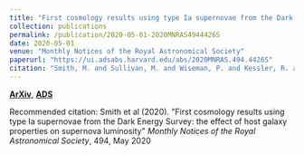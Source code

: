 ```yaml
---
title: "First cosmology results using type Ia supernovae from the Dark Energy Survey: the effect of host galaxy properties on supernova luminosity"
collection: publications
permalink: /publication/2020-05-01-2020MNRAS4944426S
date: 2020-05-01
venue: "Monthly Notices of the Royal Astronomical Society"
paperurl: "https://ui.adsabs.harvard.edu/abs/2020MNRAS.494.4426S"
citation: "Smith, M. and Sullivan, M. and Wiseman, P. and Kessler, R. and Scolnic, D. and Brout, D. and D'Andrea, C.~B. and Davis, T.~M. and Foley, R.~J. and Frohmaier, C. and Galbany, L. and Gupta, R.~R. and Guti'errez, C.~P. and Hinton, S.~R. and Kelsey, L. and Lidman, C. and Macaulay, E. and Moller, A. and Nichol, R.~C. and Nugent, P. and Palmese, A. and Pursiainen, M. and Sako, M. and Swann, E. and Thomas, R.~C. and Tucker, B.~E. and Vincenzi, M. and Carollo, D. and Lewis, G.~F. and Sommer, N.~E. and Abbott, T.~M.~C. and Aguena, M. and Allam, S. and Avila, S. and Bertin, E. and Bhargava, S. and Brooks, D. and Buckley-Geer, E. and Burke, D.~L. and Carnero Rosell, A. and Carrasco Kind, M. and Costanzi, M. and da Costa, L.~N. and De Vicente, J. and Desai, S. and Diehl, H.~T. and Doel, P. and Eifler, T.~F. and Everett, S. and Flaugher, B. and Fosalba, P. and Frieman, J. and Garc'ia-Bellido, J. and Gaztanaga, E. and Glazebrook, K. and Gruen, D. and Gruendl, R.~A. and Gschwend, J. and Gutierrez, G. and Hartley, W.~G. and Hollowood, D.~L. and Honscheid, K. and James, D.~J. and Krause, E. and Kuehn, K. and Kuropatkin, N. and Lima, M. and MacCrann, N. and Maia, M.~A.~G. and Marshall, J.~L. and Martini, P. and Melchior, P. and Menanteau, F. and Miquel, R. and Paz-Chinch'on, F. and Plazas, A.~A. and Romer, A.~K. and Roodman, A. and Rykoff, E.~S. and Sanchez, E. and Scarpine, V. and Schubnell, M. and Serrano, S. and Sevilla-Noarbe, I. and Suchyta, E. and Swanson, M.~E.~C. and Tarle, G. and Thomas, D. and Tucker, D.~L. and Varga, T.~N. and Walker, A.~R. and DES Collaboration. &quot;First cosmology results using type Ia supernovae from the Dark Energy Survey: the effect of host galaxy properties on supernova luminosity.&quot; <i>Monthly Notices of the Royal Astronomical Society</i>, 494, May 2020"
---
```


[**ArXiv**](https://arxiv.org/abs/2001.11294), [**ADS**](https://ui.adsabs.harvard.edu/abs/2020MNRAS.494.4426S)

Recommended citation: Smith et al (2020). "First cosmology results using type Ia supernovae from the Dark Energy Survey: the effect of host galaxy properties on supernova luminosity" <i>Monthly Notices of the Royal Astronomical Society</i>, 494, May 2020
